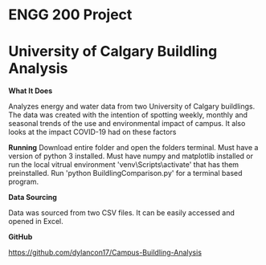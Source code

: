 # ENGG 200 Project

# University of Calgary Buildling Analysis

**What It Does**

Analyzes energy and water data from two University of Calgary buildlings. 
The data was created with the intention of spotting weekly, monthly and seasonal trends of the use and environmental impact of campus. 
It also looks at the impact COVID-19 had on these factors

**Running**
Download entire folder and open the folders terminal.
Must have a version of python 3 installed.
Must have numpy and matplotlib installed or run the local vitrual environment 'venv\Scripts\activate' that has them preinstalled.
Run 'python BuildlingComparison.py' for a terminal based program.

**Data Sourcing**

Data was sourced from two CSV files.
It can be easily accessed and opened in Excel.

**GitHub**

https://github.com/dylancon17/Campus-Buildling-Analysis
